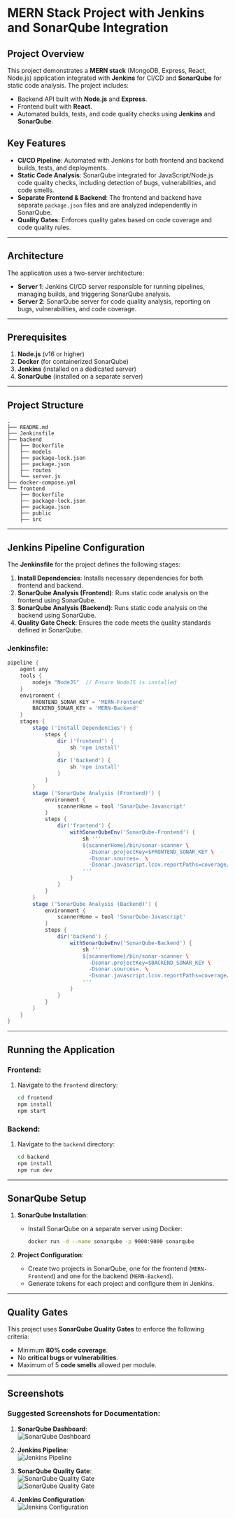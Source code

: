 # MERN Stack Project with Jenkins and SonarQube Integration

## Project Overview

This project demonstrates a **MERN stack** (MongoDB, Express, React, Node.js) application integrated with **Jenkins** for CI/CD and **SonarQube** for static code analysis. The project includes:
- Backend API built with **Node.js** and **Express**.
- Frontend built with **React**.
- Automated builds, tests, and code quality checks using **Jenkins** and **SonarQube**.

## Key Features
- **CI/CD Pipeline**: Automated with Jenkins for both frontend and backend builds, tests, and deployments.
- **Static Code Analysis**: SonarQube integrated for JavaScript/Node.js code quality checks, including detection of bugs, vulnerabilities, and code smells.
- **Separate Frontend & Backend**: The frontend and backend have separate `package.json` files and are analyzed independently in SonarQube.
- **Quality Gates**: Enforces quality gates based on code coverage and code quality rules.

---

## Architecture

The application uses a two-server architecture:

- **Server 1**: Jenkins CI/CD server responsible for running pipelines, managing builds, and triggering SonarQube analysis.
- **Server 2**: SonarQube server for code quality analysis, reporting on bugs, vulnerabilities, and code coverage.

---

## Prerequisites

1. **Node.js** (v16 or higher)
2. **Docker** (for containerized SonarQube)
3. **Jenkins** (installed on a dedicated server)
4. **SonarQube** (installed on a separate server)

---

## Project Structure

```
.
├── README.md
├── Jenkinsfile
├── backend
│   ├── Dockerfile
│   ├── models
│   ├── package-lock.json
│   ├── package.json
│   ├── routes
│   └── server.js
├── docker-compose.yml
└── frontend
    ├── Dockerfile
    ├── package-lock.json
    ├── package.json
    ├── public
    ├── src
```

---

## Jenkins Pipeline Configuration

The **Jenkinsfile** for the project defines the following stages:
1. **Install Dependencies**: Installs necessary dependencies for both frontend and backend.
2. **SonarQube Analysis (Frontend)**: Runs static code analysis on the frontend using SonarQube.
3. **SonarQube Analysis (Backend)**: Runs static code analysis on the backend using SonarQube.
4. **Quality Gate Check**: Ensures the code meets the quality standards defined in SonarQube.

### Jenkinsfile:

```groovy
pipeline {
    agent any
    tools {
        nodejs "NodeJS"  // Ensure NodeJS is installed
    }
    environment {
        FRONTEND_SONAR_KEY = 'MERN-Frontend'
        BACKEND_SONAR_KEY = 'MERN-Backend'
    }
    stages {
        stage ('Install Dependencies') {
            steps {
                dir ('frontend') {
                    sh 'npm install'
                }
                dir ('backend') {
                    sh 'npm install'
                }
            }
        }
        stage ('SonarQube Analysis (Frontend)') {
            environment {
                scannerHome = tool 'SonarQube-Javascript'
            }
            steps {
                dir('frontend') {
                    withSonarQubeEnv('SonarQube-Frontend') {
                        sh '''
                        ${scannerHome}/bin/sonar-scanner \
                          -Dsonar.projectKey=$FRONTEND_SONAR_KEY \
                          -Dsonar.sources=. \
                          -Dsonar.javascript.lcov.reportPaths=coverage/lcov.info
                        '''
                    }
                }
            }
        }
        stage ('SonarQube Analysis (Backend)') {
            environment {
                scannerHome = tool 'SonarQube-Javascript'
            }
            steps {
                dir('backend') {
                    withSonarQubeEnv('SonarQube-Backend') {
                        sh '''
                        ${scannerHome}/bin/sonar-scanner \
                          -Dsonar.projectKey=$BACKEND_SONAR_KEY \
                          -Dsonar.sources=. \
                          -Dsonar.javascript.lcov.reportPaths=coverage/lcov.info
                        '''
                    }
                }
            }
        }
    }
}
```

---

## Running the Application

### Frontend:
1. Navigate to the `frontend` directory:
    ```bash
    cd frontend
    npm install
    npm start
    ```

### Backend:
1. Navigate to the `backend` directory:
    ```bash
    cd backend
    npm install
    npm run dev
    ```

---

## SonarQube Setup

1. **SonarQube Installation**:
   - Install SonarQube on a separate server using Docker:
     ```bash
     docker run -d --name sonarqube -p 9000:9000 sonarqube
     ```

2. **Project Configuration**:
   - Create two projects in SonarQube, one for the frontend (`MERN-Frontend`) and one for the backend (`MERN-Backend`).
   - Generate tokens for each project and configure them in Jenkins.

---

## Quality Gates

This project uses **SonarQube Quality Gates** to enforce the following criteria:
- Minimum **80% code coverage**.
- No **critical bugs or vulnerabilities**.
- Maximum of 5 **code smells** allowed per module.

---

## Screenshots

### Suggested Screenshots for Documentation:

1. **SonarQube Dashboard**:
<br/>![SonarQube Dashboard](screenshots/sonar-dashboard.png)

2. **Jenkins Pipeline**:
<br/>![Jenkins Pipeline](screenshots/jenkins-stages.png)


3. **SonarQube Quality Gate**:
<br/>![SonarQube Quality Gate](screenshots/backend-qg.png)
<br/>![SonarQube Quality Gate](screenshots/frontend-qg.png)


4. **Jenkins Configuration**:
<br/>![Jenkins Configuration](screenshots/sonarqube-servers.png)


